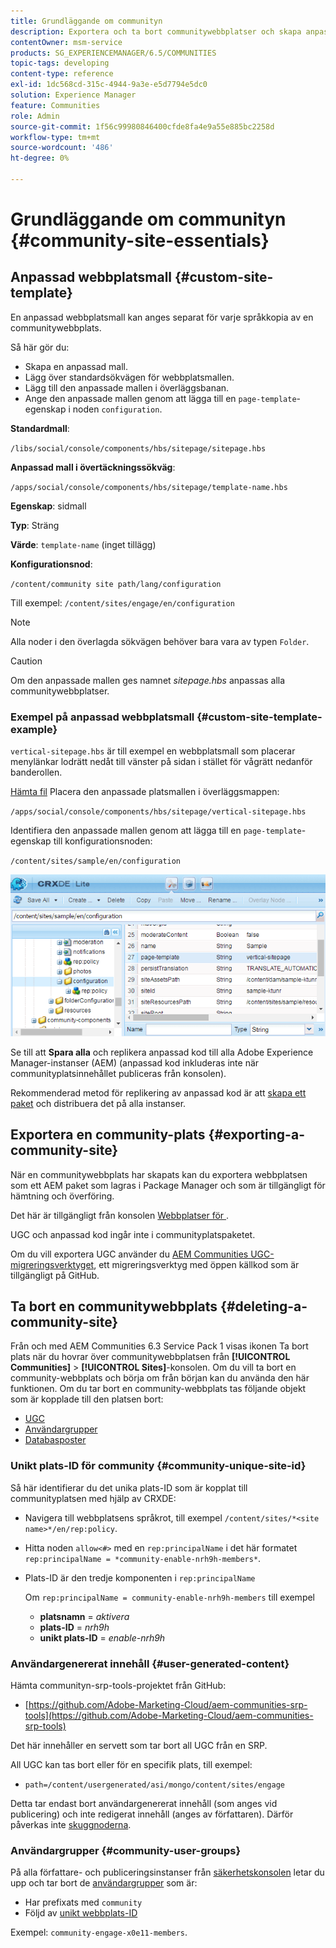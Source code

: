 ```yaml
---
title: Grundläggande om communityn
description: Exportera och ta bort communitywebbplatser och skapa anpassade webbplatsmallar
contentOwner: msm-service
products: SG_EXPERIENCEMANAGER/6.5/COMMUNITIES
topic-tags: developing
content-type: reference
exl-id: 1dc568cd-315c-4944-9a3e-e5d7794e5dc0
solution: Experience Manager
feature: Communities
role: Admin
source-git-commit: 1f56c99980846400cfde8fa4e9a55e885bc2258d
workflow-type: tm+mt
source-wordcount: '486'
ht-degree: 0%

---
```


# Grundläggande om communityn {#community-site-essentials}

## Anpassad webbplatsmall {#custom-site-template}

En anpassad webbplatsmall kan anges separat för varje språkkopia av en communitywebbplats.

Så här gör du:

* Skapa en anpassad mall.
* Lägg över standardsökvägen för webbplatsmallen.
* Lägg till den anpassade mallen i överläggsbanan.
* Ange den anpassade mallen genom att lägga till en `page-template`-egenskap i noden `configuration`.

**Standardmall**:

`/libs/social/console/components/hbs/sitepage/sitepage.hbs`

**Anpassad mall i övertäckningssökväg**:

`/apps/social/console/components/hbs/sitepage/template-name.hbs`

**Egenskap**: sidmall

**Typ**: Sträng

**Värde**: `template-name` (inget tillägg)

**Konfigurationsnod**:

`/content/community site path/lang/configuration`

Till exempel: `/content/sites/engage/en/configuration`

>[!NOTE]
>
>Alla noder i den överlagda sökvägen behöver bara vara av typen `Folder`.

>[!CAUTION]
>
>Om den anpassade mallen ges namnet *sitepage.hbs* anpassas alla communitywebbplatser.

### Exempel på anpassad webbplatsmall {#custom-site-template-example}

`vertical-sitepage.hbs` är till exempel en webbplatsmall som placerar menylänkar lodrätt nedåt till vänster på sidan i stället för vågrätt nedanför banderollen.

[Hämta fil](assets/vertical-sitepage.hbs)
Placera den anpassade platsmallen i överläggsmappen:

`/apps/social/console/components/hbs/sitepage/vertical-sitepage.hbs`

Identifiera den anpassade mallen genom att lägga till en `page-template`-egenskap till konfigurationsnoden:

`/content/sites/sample/en/configuration`

![crxde-siteconfiguration](assets/crxde-siteconfiguration.png)

Se till att **Spara alla** och replikera anpassad kod till alla Adobe Experience Manager-instanser (AEM) (anpassad kod inkluderas inte när communityplatsinnehållet publiceras från konsolen).

Rekommenderad metod för replikering av anpassad kod är att [skapa ett paket](../../help/sites-administering/package-manager.md#creating-a-new-package) och distribuera det på alla instanser.

## Exportera en community-plats {#exporting-a-community-site}

När en communitywebbplats har skapats kan du exportera webbplatsen som ett AEM paket som lagras i Package Manager och som är tillgängligt för hämtning och överföring.

Det här är tillgängligt från konsolen [Webbplatser för ](sites-console.md#exporting-the-site).

UGC och anpassad kod ingår inte i communityplatspaketet.

Om du vill exportera UGC använder du [AEM Communities UGC-migreringsverktyget](https://github.com/Adobe-Marketing-Cloud/aem-communities-ugc-migration), ett migreringsverktyg med öppen källkod som är tillgängligt på GitHub.

## Ta bort en communitywebbplats {#deleting-a-community-site}

Från och med AEM Communities 6.3 Service Pack 1 visas ikonen Ta bort plats när du hovrar över communitywebbplatsen från **[!UICONTROL Communities]** > **[!UICONTROL Sites]**-konsolen. Om du vill ta bort en community-webbplats och börja om från början kan du använda den här funktionen. Om du tar bort en community-webbplats tas följande objekt som är kopplade till den platsen bort:

* [UGC](#user-generated-content)
* [Användargrupper](#community-user-groups)
* [Databasposter](#database-records)

### Unikt plats-ID för community {#community-unique-site-id}

Så här identifierar du det unika plats-ID som är kopplat till communityplatsen med hjälp av CRXDE:

* Navigera till webbplatsens språkrot, till exempel `/content/sites/*<site name>*/en/rep:policy`.

* Hitta noden `allow<#>` med en `rep:principalName` i det här formatet `rep:principalName = *community-enable-nrh9h-members*`.

* Plats-ID är den tredje komponenten i `rep:principalName`

  Om `rep:principalName = community-enable-nrh9h-members` till exempel

   * **platsnamn** = *aktivera*
   * **plats-ID** = *nrh9h*
   * **unikt plats-ID** = *enable-nrh9h*

### Användargenererat innehåll {#user-generated-content}

Hämta communityn-srp-tools-projektet från GitHub:

* [https://github.com/Adobe-Marketing-Cloud/aem-communities-srp-tools](https://github.com/Adobe-Marketing-Cloud/aem-communities-srp-tools)

Det här innehåller en servett som tar bort all UGC från en SRP.

All UGC kan tas bort eller för en specifik plats, till exempel:

* `path=/content/usergenerated/asi/mongo/content/sites/engage`

Detta tar endast bort användargenererat innehåll (som anges vid publicering) och inte redigerat innehåll (anges av författaren). Därför påverkas inte [skuggnoderna](srp.md#shadownodes).

### Användargrupper {#community-user-groups}

På alla författare- och publiceringsinstanser från [säkerhetskonsolen](../../help/sites-administering/security.md) letar du upp och tar bort de [användargrupper](users.md) som är:

* Har prefixats med `community`
* Följd av [unikt webbplats-ID](#community-unique-site-id)

Exempel: `community-engage-x0e11-members`.

